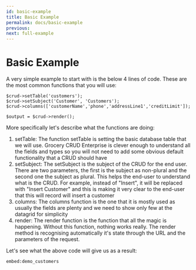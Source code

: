 ```yaml
---
id: basic-example
title: Basic Example
permalink: docs/basic-example
previous: 
next: full-example
---
```


# Basic Example

A very simple example to start with is the below 4 lines of code. These are the most common functions that you will use:
<pre><code class="language-php">$crud->setTable('customers');
$crud->setSubject('Customer', 'Customers');
$crud->columns(['customerName','phone','addressLine1','creditLimit']);

$output = $crud->render();
</code></pre>

More specifically let's describe what the functions are doing:
<ol>
	<li>setTable: The function setTable is setting the basic database table that we will use. Grocery CRUD Enterprise is clever enough to understand all the fields and types so you will not need to add some obvious default functionality that a CRUD should have</li>
	<li>setSubject: The setSubject is the subject of the CRUD for the end user. There are two parameters, the first is the subject as non-plural and the second one the subject as plural. This helps the end-user to understand what is the CRUD. For example, instead of "Insert", it will be replaced with "Insert Customer" and this is making it very clear to the end-user that this will record will insert a customer</li>
	<li>columns: The columns function is the one that it is mostly used as usually the fields are plenty and we need to show only few at the datagrid for simplicity</li>
	<li>render: The render function is the function that all the magic is happening. Without this function, nothing works really. The render method is recognising automatically it's state through the URL and the parameters of the request.</li>
</ol>

Let's see what the above code will give us as a result:

`embed:demo_customers`